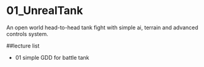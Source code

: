 # 01_UnrealTank
An open world head-to-head tank fight with simple ai, terrain and advanced controls system.

##lecture list
* 01 simple GDD for battle tank
